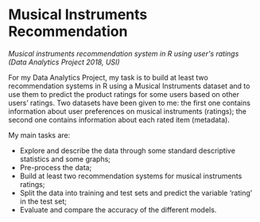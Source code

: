 # Musical Instruments Recommendation

*Musical instruments recommendation system in R using user's ratings (Data Analytics Project 2018, USI)*

For my Data Analytics Project, my task is to build at least two recommendation systems in R using a Musical Instruments dataset and to use them to predict the product ratings for some users based on other users’ ratings. Two datasets have been given to me: the first one contains information about user preferences on musical instruments (ratings); the second one contains information about each rated item (metadata).

My main tasks are:
  * Explore and describe the data through some standard descriptive statistics and some graphs;
  * Pre-process the data;
  * Build at least two recommendation systems for musical instruments ratings;
  * Split the data into training and test sets and predict the variable ‘rating’ in the test set;
  * Evaluate and compare the accuracy of the different models.

